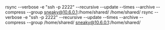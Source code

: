 rsync --verbose -e "ssh -p 2222" --recursive --update --times --archive --compress --group sneaky@10.6.0.1:/home/shared/ /home/shared/
rsync --verbose -e "ssh -p 2222" --recursive --update --times --archive --compress --group /home/shared/ sneaky@10.6.0.1:/home/shared/
